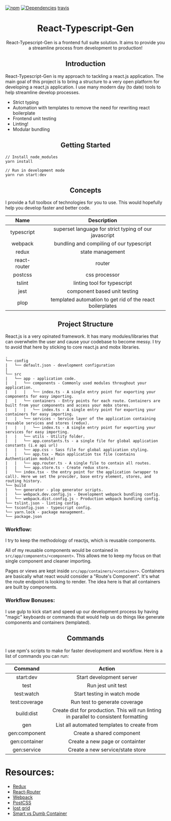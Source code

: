 [![npm][npm]][npm-url]
[![Dependencies][deps]][deps-url]
[travis]

<div align="center">
    <h1>React-Typescript-Gen</h1>
    <p>
        React-Typescript-Gen is a frontend full suite solution. It aims to provide you a streamline process from development to production!
    </p>
</div>
<h2 align="center">Introduction</h2>
<p>
React-Typescript-Gen is my approach to tackling a react.js application. The main goal of this project is to bring a structure to a very open platform for developing a react.js application. I use many modern day (to date) tools to help streamline develop processes.
</p>
<ul>
    <li> Strict typing </li>
    <li> Automation with templates to remove the need for rewriting react boilerplate </li>
    <li> Frontend unit testing </li>
    <li> Linting! </li>
    <li> Modular bundling </li>
</ul>

<div align="center">
    <h2>Getting Started</h2>
</div>

```
// Install node_modules
yarn install

// Run in development mode
yarn run start:dev

```
    
<h2 align="center">Concepts</h2>

<p>
    I provide a full toolbox of technologies for you to use. This would hopefully help you develop faster and better code.
</p>

|Name|Description|
|:--:| :----------:|
|typescript| superset language for strict typing of our javascript|
|webpack| bundling and compiling of our typescript|
|redux| state management|
|react-router| router|
|postcss| css processor|
|tslint| linting tool for typescript|
|jest| component based unit testing|
|plop| templated automation to get rid of the react boilerplates|

<h2 align="center">Project Structure</h2>
<p>
    React.js is a very opinated framework. It has many modules/libraries that can overwhelm the user and cause your codebase to become messy.
    I try to avoid that here by sticking to core react.js and mobx libraries.
</p>

```
.
└── config
|   └── default.json - development configuration
|
└── src
|   └── app - application code.
|   |   └── components - Commonly used modules throughout your application.
|   |   |   └── index.ts - A single entry point for exporting your components for easy importing.
|   |   └── containers - Entry points for each route. Containers are built from your components and access your mobx stores.
|   |   |   └── index.ts - A single entry point for exporting your containers for easy importing.
|   |   └── services - Service layer of the application containing reusable services and stores (redux).
|   |   |   └── index.ts - A single entry point for exporting your services for easy importing.
|   |   └── utils - Utility folder.
|   |   └── app.constants.ts - a single file for global application constants (i.e api url)
|   |   └── app.css - Sass file for global application styling.
|   |   └── app.tsx - Main application tsx file (contains Authentication module)
|   |   └── app.router.ts - A single file to contain all routes.
|   |   └── app.store.ts - Create redux store.
|   └── index.tsx - the entry point for the application (wrapper to call). Here we set the provider, base entry element, stores, and routing history.
└── build
|   └── generator - plop generator scripts.
|   └── webpack.dev.config.js - Development webpack bundling config.
|   └── webpack.dist.config.js - Production webpack bundling config.
└── tslint.json - linting config.
└── tsconfig.json - typescript config.
└── yarn.lock - package management.
└── package.json
```

### Workflow:
I try to keep the methodology of reactjs, which is reusable components.

All of my reusable components would be contained in `src/app/components/<component>`. This allows me to keep my focus on that single component and cleaner importing.

Pages or views are kept inside `src/app/containers/<container>`. Containers are basically what react would consider a "Route's Component". It's what the route endpoint is looking to render. The idea here is that all containers are built by components.

### Workflow Bonuses:
I use gulp to kick start and speed up our development process by having "magic" keyboards or commands that would help us do things like generate components and containers (templated).

<h2 align="center"> Commands </h2>
<p>
    I use npm's scripts to make for faster development and workflow.
    Here is a list of commands you can run:
</p>

|Command|Action|
|:-----:|:----:|
|start:dev| Start development server|
|test| Run jest unit test|
|test:watch| Start testing in watch mode|
|test:coverage| Run test to generate coverage|
|build:dist| Create dist for production. This will run linting in parallel to consistent formatting|
|gen| List all automated templates to create from|
|gen:component| Create a shared component|
|gen:container| Create a new page or containter|
|gen:service| Create a new service/state store|


# Resources:
- [Redux](https://redux.js.org/)
- [React-Router](https://reacttraining.com/react-router/web/guides/philosophy)
- [Webpack](https://webpack.github.io/docs/)
- [PostCSS](http://postcss.org/)
- [lost grid](https://github.com/peterramsing/lost)
- [Smart vs Dumb Container](https://medium.com/@dan_abramov/smart-and-dumb-components-7ca2f9a7c7d0)

[npm]: https://img.shields.io/npm/v/npm.svg
[npm-url]: https://nodejs.org/en/download/

[deps]: https://david-dm.org/roger-king/react-typescript-gen.svg
[deps-url]: https://david-dm.org/roger-king/react-typescript-gen

[travis]: https://travis-ci.org/roger-king/react-typescript-gen.svg?branch=demo
